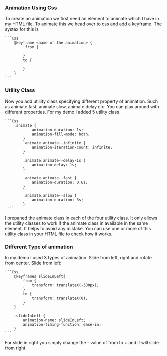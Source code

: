 ### Animation Using Css
To create an animation we first need an element to animate which I have in my HTML file.
To animate this we head over to css and add a keyframe. The systax for this is 

    ```Css
        @keyframe <name of the animation> {
             from {

            }
            to {

            }
        }
    ```

### Utility Class
Now you add utiliity class specifying different property of animation. Such as animate fast, 
animate slow, animate delay etc. You can play around with different properties. For my demo 
I added 5 utility class 

    ```Css
        .animate {
                animation-duration: 1s;
                animation-fill-mode: both;
            }
            .animate.animate--infinite {
                animation-iteration-count: infinite;
            }

            .animate.animate--delay-1s {
                animation-delay: 1s;
            }

            .animate.animate--fast {
                animation-duration: 0.6s;
            }

            .animate.animate--slow {
                animation-duration: 3s;
            }
     ```

I prepaned the animate class in each of the four utility class. It only allows the utility classes to work if the animate class in available in the same element. It helps to avoid any mistake. You can use one or more of this utility class in your HTML file to check how it works. 

### Different Type of animation 
In my demo i used 3 types of animation. Slide from left, right and rotate from center.
Slide from left:

    ```Css
        @keyframes slideInLeft{
            from {
                transform: translateX(-300px);
            }
            to {
                transform: translateX(0);
            }
        }

        .slideInLeft {
            animation-name: slideInLeft;
            animation-timing-function: ease-in;
        }
    ```
For slide in right you simply change the - value of from to + and it will slide from right. 

